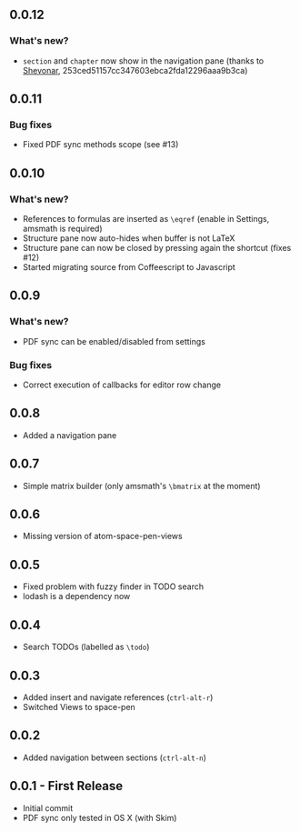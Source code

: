 ## 0.0.12

### What's new?

* `section` and `chapter` now show in the navigation pane (thanks to [Shevonar](https://github.com/Shevonar), 253ced51157cc347603ebca2fda12296aaa9b3ca)

## 0.0.11

### Bug fixes

* Fixed PDF sync methods scope (see #13)


## 0.0.10

### What's new?

* References to formulas are inserted as `\eqref` (enable in Settings, amsmath is required)
* Structure pane now auto-hides when buffer is not LaTeX
* Structure pane can now be closed by pressing again the shortcut (fixes #12)
* Started migrating source from Coffeescript to Javascript

## 0.0.9

### What's new?

* PDF sync can be enabled/disabled from settings

### Bug fixes

* Correct execution of callbacks for editor row change

## 0.0.8

* Added a navigation pane

## 0.0.7
* Simple matrix builder (only amsmath's `\bmatrix` at the moment)

## 0.0.6
* Missing version of atom-space-pen-views

## 0.0.5
* Fixed problem with fuzzy finder in TODO search
* lodash is a dependency now

## 0.0.4
* Search TODOs (labelled as `\todo`)

## 0.0.3
* Added insert and navigate references (`ctrl-alt-r`)
* Switched Views to space-pen

## 0.0.2
* Added navigation between sections (`ctrl-alt-n`)

## 0.0.1 - First Release
* Initial commit
* PDF sync only tested in OS X (with Skim)

